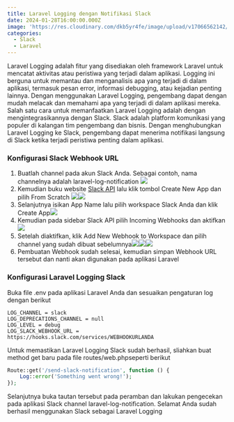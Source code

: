 ```yaml
---
title: Laravel Logging dengan Notifikasi Slack
date: 2024-01-28T16:00:00.000Z
image: 'https://res.cloudinary.com/dkb5yr4fe/image/upload/v17066562142/banner/19.png'
categories:
  - Slack
  - Laravel
---
```


Laravel Logging adalah fitur yang disediakan oleh framework Laravel untuk mencatat aktivitas atau peristiwa yang terjadi dalam aplikasi. Logging ini berguna untuk memantau dan menganalisis apa yang terjadi di dalam aplikasi, termasuk pesan error, informasi debugging, atau kejadian penting lainnya. Dengan menggunakan Laravel Logging, pengembang dapat dengan mudah melacak dan memahami apa yang terjadi di dalam aplikasi mereka.
Salah satu cara untuk memanfaatkan Laravel Logging adalah dengan mengintegrasikannya dengan Slack. Slack adalah platform komunikasi yang populer di kalangan tim pengembang dan bisnis. Dengan menghubungkan Laravel Logging ke Slack, pengembang dapat menerima notifikasi langsung di Slack ketika terjadi peristiwa penting dalam aplikasi.

### Konfigurasi Slack Webhook URL

1. Buatlah channel pada akun Slack Anda. Sebagai contoh, nama channelnya adalah laravel-log-notification ![](https://res.cloudinary.com/dkb5yr4fe/image/upload/v1706656266/post/19/Cuplikan_layar_2024-01-29_184104.png)
2. Kemudian buku website [Slack API](https://api.slack.com/apps) lalu klik tombol Create New App dan pilih From Scratch ![](https://res.cloudinary.com/dkb5yr4fe/image/upload/v1706656271/post/19/Cuplikan_layar_2024-01-29_184508.png)![](https://res.cloudinary.com/dkb5yr4fe/image/upload/v1706656269/post/19/Cuplikan_layar_2024-01-29_184449.png)
3. Selanjutnya isikan App Name lalu pilih workspace Slack Anda dan klik Create App![](https://res.cloudinary.com/dkb5yr4fe/image/upload/v1706656272/post/19/Cuplikan_layar_2024-01-29_184535.png)
4. Kemudian pada sidebar Slack API pilih Incoming Webhooks dan aktifkan![](https://res.cloudinary.com/dkb5yr4fe/image/upload/v1706656274/post/19/Cuplikan_layar_2024-01-29_184932.png)
5. Setelah diaktifkan, klik Add New Webhook to Workspace dan pilih channel yang sudah dibuat sebelumnya![](https://res.cloudinary.com/dkb5yr4fe/image/upload/v1706656291/post/19/Cuplikan_layar_2024-01-29_184955.png)![](https://res.cloudinary.com/dkb5yr4fe/image/upload/v1706656293/post/19/Cuplikan_layar_2024-01-29_185021.png)![](https://res.cloudinary.com/dkb5yr4fe/image/upload/v1706656294/post/19/Cuplikan_layar_2024-01-29_185047.png)
6. Pembuatan Webhook sudah selesai, kemudian simpan Webhook URL tersebut dan nanti akan digunakan pada aplikasi Laravel

### Konfigurasi Laravel Logging Slack

Buka file .env pada aplikasi Laravel Anda dan sesuaikan pengaturan log dengan berikut

```
LOG_CHANNEL = slack
LOG_DEPRECATIONS_CHANNEL = null
LOG_LEVEL = debug
LOG_SLACK_WEBHOOK_URL = https://hooks.slack.com/services/WEBHOOKURLANDA
```

Untuk memastikan Laravel Logging Slack sudah berhasil, sliahkan buat method get baru pada file routes/web.phpseperti berikut

```php
Route::get('/send-slack-notification', function () {
    Log::error('Something went wrong!');
});
```

Selanjutnya buka tautan tersebut pada peramban dan lakukan pengecekan pada aplikasi Slack channel laravel-log-notification. Selamat Anda sudah berhasil menggunakan Slack sebagai Laravel Logging
